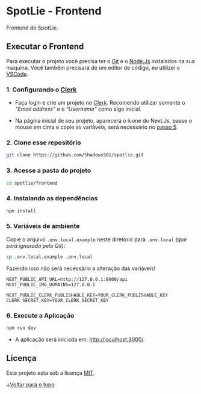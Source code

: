 # SpotLie - Frontend

Frontend do SpotLie.

## Executar o Frontend

Para executar o projeto você precisa ter o [Git](https://git-scm.com) e o [Node.Js](https://nodejs.org/) instalados na sua maquina. Você também precisará de um editor de código, eu utilizei o [VSCode](https://code.visualstudio.com).

### 1. Configurando o [Clerk](https://clerk.com/)

- Faça login e crie um projeto no [Clerk](https://dashboard.clerk.com/). Recomendo utilizar somente o *"Email address"* e o *"Username"* como algo inicial.

- Na página inicial de seu projeto, aparecerá o ícone do Next.Js, passe o mouse em cima e copie as variáveis, será necessário no [passo 5](#5-variáveis-de-ambiente).

### 2. Clone esse repositório

```bash
git clone https://github.com/ShadowsS01/spotlie.git
```

### 3. Acesse a pasta do projeto

```bash
cd spotlie/frontend
```

### 4. Instalando as dependências

```bash
npm install
```

### 5. Variáveis de ambiente

Copie o arquivo `.env.local.example` neste diretório para `.env.local` *(que será ignorado pelo Git)*:

```bash
cp .env.local.example .env.local
```

Fazendo isso não será necessário a alteração das variáveis!

```env
NEXT_PUBLIC_API_URL=http://127.0.0.1:8000/api
NEXT_PUBLIC_IMG_DOMAINS=127.0.0.1

NEXT_PUBLIC_CLERK_PUBLISHABLE_KEY=YOUR_CLERK_PUBLISHABLE_KEY
CLERK_SECRET_KEY=YOUR_CLERK_SECRET_KEY
```

### 6. Execute a Aplicação

```bash
npm run dev
```

- A aplicação será iniciada em: <http://localhost:3000/>.

## Licença

Este projeto esta sob a licença [MIT](../LICENSE).

🔝[Voltar para o topo](#spotlie---frontend)
